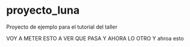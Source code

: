 # proyecto_luna
Proyecto de ejemplo para el tutorial del taller

VOY A METER ESTO A VER QUE PASA
Y AHORA LO OTRO
Y ahroa esto

